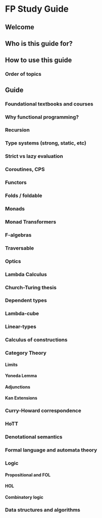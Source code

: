 # FP Study Guide

## Welcome

## Who is this guide for?

## How to use this guide

### Order of topics

## Guide

### Foundational textbooks and courses

### Why functional programming?

### Recursion

### Type systems (strong, static, etc)

### Strict vs lazy evaluation

### Coroutines, CPS

### Functors

### Folds / foldable

### Monads

### Monad Transformers

### F-algebras

### Traversable

### Optics

### Lambda Calculus

### Church-Turing thesis

### Dependent types

### Lambda-cube

### Linear-types

### Calculus of constructions

### Category Theory

#### Limits
#### Yoneda Lemma
#### Adjunctions
#### Kan Extensions

### Curry-Howard correspondence

### HoTT

### Denotational semantics

### Formal language and automata theory

### Logic

#### Propositional and FOL
#### HOL
#### Combinatory logic

### Data structures and algorithms



